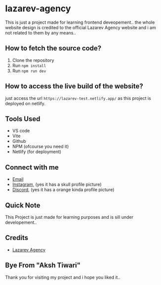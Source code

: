 # lazarev-agency
 This is just a project made for learning frontend deveopement.. the whole website design is credited to the official Lazarev Agency website and i am not related to them by any means..

## How to fetch the source code?

1. Clone the repository
2. Run `npm install`
3. Run `npm run dev`

## How to access the live build of the website?

just access the url `https://lazarev-test.netlify.app/` as this project is deployed on netlify.

## Tools Used

- VS code
- Vite
- Github
- NPM (ofcourse you need it)
- Netlify (for deployment)

## Connect with me

- [Email](mailto:akshdevg@gmail.com)
- [Instagram](https://www.instagram.com/akshtiwari__), (yes it has a skull profile picture)
- [Discord](https://discord.gg/akshprooo), (yes it has a orange kinda profile picture)

## Quick Note

This Project is just made for learning purposes and is sill under developement..

## Credits

- [Lazarev Agency](https://lazarev.agency/)



## Bye From "Aksh Tiwari"

Thank you for visiting my project and i hope you liked it..
